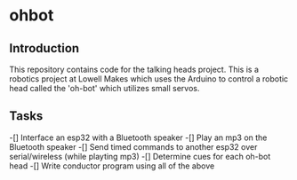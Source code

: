 # ohbot

## Introduction

This repository contains code for the talking heads project. This is a robotics project at Lowell Makes which uses the Arduino to control a robotic head called the 'oh-bot' which utilizes small servos.

## Tasks

-[] Interface an esp32 with a Bluetooth speaker
-[] Play an mp3 on the Bluetooth speaker
-[] Send timed commands to another esp32 over serial/wireless (while playting mp3)
-[] Determine cues for each oh-bot head
-[] Write conductor program using all of the above
